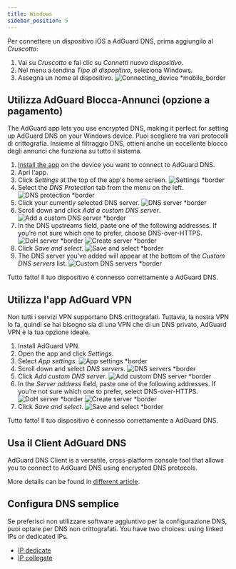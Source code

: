 ```yaml
---
title: Windows
sidebar_position: 5
---
```


Per connettere un dispositivo iOS a AdGuard DNS, prima aggiungilo al _Cruscotto_:

1. Vai su _Cruscotto_ e fai clic su _Connetti nuovo dispositivo_.
2. Nel menu a tendina _Tipo di dispositivo_, seleziona Windows.
3. Assegna un nome al dispositivo.
   ![Connecting\_device \*mobile\_border](https://cdn.adtidy.org/content/kb/dns/private/new_dns/connect/windows_ab/choose_windows.png)

## Utilizza AdGuard Blocca-Annunci (opzione a pagamento)

The AdGuard app lets you use encrypted DNS, making it perfect for setting up AdGuard DNS on your Windows device. Puoi scegliere tra vari protocolli di crittografia. Insieme al filtraggio DNS, ottieni anche un eccellente blocco degli annunci che funziona su tutto il sistema.

1. [Install the app](https://adguard.com/adguard-windows/overview.html) on the device you want to connect to AdGuard DNS.
2. Apri l'app.
3. Click _Settings_ at the top of the app's home screen.
   ![Settings \*border](https://cdn.adtidy.org/content/kb/dns/private/new_dns/connect/windows_ab/windows_step3.png)
4. Select the _DNS Protection_ tab from the menu on the left.
   ![DNS protection \*border](https://cdn.adtidy.org/content/kb/dns/private/new_dns/connect/windows_ab/windows_step4.png)
5. Click your currently selected DNS server.
   ![DNS server \*border](https://cdn.adtidy.org/content/kb/dns/private/new_dns/connect/windows_ab/windows_step5.png)
6. Scroll down and click _Add a custom DNS server_.
   ![Add a custom DNS server \*border](https://cdn.adtidy.org/content/kb/dns/private/new_dns/connect/windows_ab/windows_step6.png)
7. In the DNS upstreams field, paste one of the following addresses. If you’re not sure which one to prefer, choose DNS-over-HTTPS.
   ![DoH server \*border](https://cdn.adtidy.org/content/kb/dns/private/new_dns/connect/windows_ab/windows_step7_1.png)
   ![Create server \*border](https://cdn.adtidy.org/content/kb/dns/private/new_dns/connect/windows_ab/windows_step7_2.png)
8. Click _Save and select_.
   ![Save and select \*border](https://cdn.adtidy.org/content/kb/dns/private/new_dns/connect/windows_ab/windows_step8.png)
9. The DNS server you’ve added will appear at the bottom of the _Custom DNS servers_ list.
   ![Custom DNS servers \*border](https://cdn.adtidy.org/content/kb/dns/private/new_dns/connect/windows_ab/windows_step9.png)

Tutto fatto! Il tuo dispositivo è connesso correttamente a AdGuard DNS.

## Utilizza l'app AdGuard VPN

Non tutti i servizi VPN supportano DNS crittografati. Tuttavia, la nostra VPN lo fa, quindi se hai bisogno sia di una VPN che di un DNS privato, AdGuard VPN è la tua opzione ideale.

1. Install AdGuard VPN.
2. Open the app and click _Settings_.
3. Select _App settings_.
   ![App settings \*border](https://cdn.adtidy.org/content/kb/dns/private/new_dns/connect/windows_vpn/windows_step4.png)
4. Scroll down and select _DNS servers_.
   ![DNS servers \*border](https://cdn.adtidy.org/content/kb/dns/private/new_dns/connect/windows_vpn/windows_step5.png)
5. Click _Add custom DNS server_.
   ![Add custom DNS server \*border](https://cdn.adtidy.org/content/kb/dns/private/new_dns/connect/windows_vpn/windows_step6.png)
6. In the _Server address_ field, paste one of the following addresses. If you’re not sure which one to prefer, select DNS-over-HTTPS.
   ![DoH server \*border](https://cdn.adtidy.org/content/kb/dns/private/new_dns/connect/windows_vpn/windows_step7_1.png)
   ![Create server \*border](https://cdn.adtidy.org/content/kb/dns/private/new_dns/connect/windows_vpn/windows_step7_2.png)
7. Click _Save and select_.
   ![Save and select \*border](https://cdn.adtidy.org/content/kb/dns/private/new_dns/connect/windows_vpn/windows_step8.png)

Tutto fatto! Il tuo dispositivo è connesso correttamente a AdGuard DNS.

## Usa il Client AdGuard DNS

AdGuard DNS Client is a versatile, cross-platform console tool that allows you to connect to AdGuard DNS using encrypted DNS protocols.

More details can be found in [different article](/dns-client/overview/).

## Configura DNS semplice

Se preferisci non utilizzare software aggiuntivo per la configurazione DNS, puoi optare per DNS non crittografati. You have two choices: using linked IPs or dedicated IPs.

- [IP dedicate](/private-dns/connect-devices/other-options/dedicated-ip.md)
- [IP collegate](/private-dns/connect-devices/other-options/linked-ip.md)
